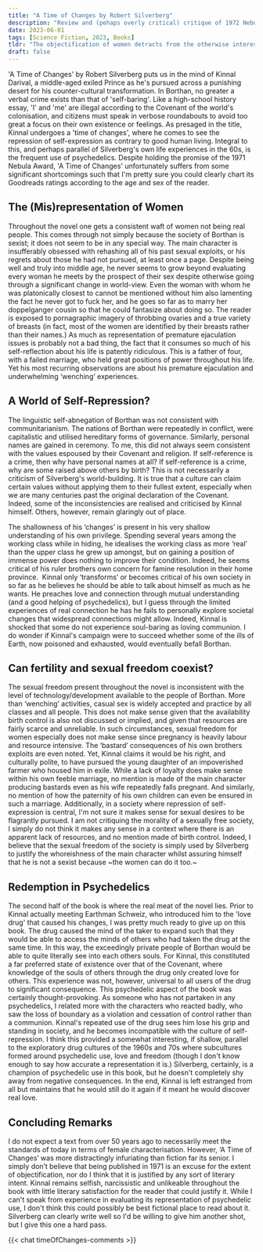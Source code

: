 ```yaml
---
title: "A Time of Changes by Robert Silverberg"
description: "Review and (pehaps overly critical) critique of 1972 Nebula Award Winner 'A Time of Changes' by Robert Silverberg."
date: 2023-06-01
tags: [Science Fiction, 2023, Books]
tldr: "The objectification of women detracts from the otherwise interesting exploration of psychedelics and significantly dates the text."
draft: false
---
```


'A Time of Changes' by Robert Silverberg puts us in the mind of Kinnal Darival, a middle-aged exiled Prince as he's pursued across a punishing desert for his counter-cultural transformation. In Borthan, no greater a verbal crime exists than that of 'self-baring'. Like a high-school history essay, 'I' and 'me' are illegal according to the Covenant of the world's colonisation, and citizens must speak in verbose roundabouts to avoid too great a focus on their own existence or feelings. As presaged in the title, Kinnal undergoes a 'time of changes', where he comes to see the repression of self-expression as contrary to good human living. Integral to this, and perhaps parallel of Silverberg's own life experiences in the 60s, is the frequent use of psychedelics. Despite holding the promise of the 1971 Nebula Award, 'A Time of Changes' unfortunately suffers from some significant shortcomings such that I'm pretty sure you could clearly chart its Goodreads ratings according to the age and sex of the reader.

## The (Mis)representation of Women
Throughout the novel one gets a consistent waft of women not being real people. This comes through not simply because the society of Borthan is sexist; it does not seem to be in any special way. The main character is insufferably obsessed with rehashing all of his past sexual exploits, or his regrets about those he had not pursued, at least once a page. Despite being well and truly into middle age, he never seems to grow beyond evaluating every woman he meets by the prospect of their sex despite otherwise going through a significant change in world-view. Even the woman with whom he was platonically closest to cannot be mentioned without him also lamenting the fact he never got to fuck her, and he goes so far as to marry her doppelganger cousin so that he could fantasize about doing so. The reader is exposed to pornagraphic imagery of throbbing ovaries and a true variety of breasts (in fact, most of the women are identified by their breasts rather than their names.) As much as representation of premature ejaculation issues is probably not a bad thing, the fact that it consumes so much of his self-reflection about his life is patently ridiculous. This is a father of four, with a failed marriage, who held great positions of power throughout his life. Yet his most recurring observations are about his premature ejaculation and underwhelming ‘wenching’ experiences. 

## A World of Self-Repression?
The linguistic self-abnegation of Borthan was not consistent with communitarianism. The nations of Borthan were repeatedly in conflict, were capitalistic and utilised hereditary forms of governance. Similarly, personal names are gained in ceremony. To me, this did not always seem consistent with the values espoused by their Covenant and religion. If self-reference is a crime, then why have personal names at all? If self-reference is a crime, why are some raised above others by birth? This is not necessarily a criticism of Silverberg's world-building. It is true that a culture can claim certain values without applying them to their fullest extent, especially when we are many centuries past the original declaration of the Covenant. Indeed, some of the inconsistencies are realised and criticised by Kinnal himself. Others, however, remain glaringly out of place.

The shallowness of his ‘changes’ is present in his very shallow understanding of his own privilege. Spending several years among the working class while in hiding, he idealises the working class as more ‘real’ than the upper class he grew up amongst, but on gaining a position of immense power does nothing to improve their condition. Indeed, he seems critical of his ruler brothers own concern for famine resolution in their home province.  Kinnal only ‘transforms’ or becomes critical of his own society in so far as he believes he should be able to talk about himself as much as he wants. He preaches love and connection through mutual understanding (and a good helping of psychedelics), but I guess through the limited experiences of real connection he has he fails to personally explore societal changes that widespread connections might allow. Indeed, Kinnal is shocked that some do not experience soul-baring as loving communion. I do wonder if Kinnal's campaign were to succeed whether some of the ills of Earth, now poisoned and exhausted, would eventually befall Borthan.

## Can fertility and sexual freedom coexist?
The sexual freedom present throughout the novel is inconsistent with the level of technology/development available to the people of Borthan. More than ‘wenching’ activities, casual sex is widely accepted and practice by all classes and all people. This does not make sense given that the availability birth control is also not discussed or implied, and given that resources are fairly scarce and unreliable. In such circumstances, sexual freedom for women especially does not make sense since pregnancy is heavily labour and resource intensive. The ‘bastard’ consequences of his own brothers exploits are even noted. Yet, Kinnal claims it would be his right, and culturally polite, to have pursued the young daughter of an impoverished farmer who housed him in exile. While a lack of loyalty does make sense within his own feeble marriage, no mention is made of the main character producing bastards even as his wife repeatedly falls pregnant. And similarly, no mention of how the paternity of his own children can even be ensured in such a marriage. Additionally, in a society where repression of self-expression is central, I'm not sure it makes sense for sexual desires to be flagrantly pursued. I am not critiquing the morality of a sexually free society, I simply do not think it makes any sense in a context where there is an apparent lack of resources, and no mention made of birth control. Indeed, I believe that the sexual freedom of the society is simply used by Silverberg to justify the whoreishness of the main character whilst assuring himself that he is not a sexist because ~the women can do it too.~

## Redemption in Psychedelics
The second half of the book is where the real meat of the novel lies. Prior to Kinnal actually meeting Earthman Schweiz, who introduced him to the 'love drug' that caused his changes, I was pretty much ready to give up on this book. The drug caused the mind of the taker to expand such that they would be able to access the minds of others who had taken the drug at the same time. In this way, the exceedingly private people of Borthan would be able to quite literally see into each others souls. For Kinnal, this constituted a far preferred state of existence over that of the Covenant, where knowledge of the souls of others through the drug only created love for others. This experience was not, however, universal to all users of the drug to significant consequence. This psychedelic aspect of the book was certainly thought-provoking. As someone who has not partaken in any psychedelics, I related more with the characters who reacted badly, who saw the loss of boundary as a violation and cessation of control rather than a communion. Kinnal's repeated use of the drug sees him lose his grip and standing in society, and he becomes incompatible with the culture of self-repression. I think this provided a somewhat interesting, if shallow, parallel to the exploratory drug cultures of the 1960s and 70s where subcultures formed around psychedelic use, love and freedom (though I don't know enough to say how accurate a representation it is.) Silverberg, certainly, is a champion of psychedelic use in this book, but he doesn't completely shy away from negative consequences. In the end, Kinnal is left estranged from all but maintains that he would still do it again if it meant he would discover real love.

## Concluding Remarks
I do not expect a text from over 50 years ago to necessarily meet the standards of today in terms of female characterisation. However, ‘A Time of Changes’ was more distractingly infuriating than fiction far its senior. I simply don’t believe that being published in 1971 is an excuse for the extent of objectification, nor do I think that it is justified by any sort of literary intent. Kinnal remains selfish, narcissistic and unlikeable throughout the book with little literary satisfaction for the reader that could justify it. While I can't speak from experience in evaluating its representation of psychedelic use, I don't think this could possibly be best fictional place to read about it. Silverberg can clearly write well so I'd be willing to give him another shot, but I give this one a hard pass.

{{< chat timeOfChanges-comments >}}